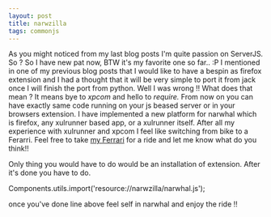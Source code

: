 ```yaml
---
layout: post
title: narwzilla
tags: commonjs
---
```


As you might noticed from my last blog posts I'm quite passion on ServerJS. 
So ? So I have new pat now, BTW it's my favorite one so far.. :P I mentioned 
in one of my previous blog posts that I would like to have a bespin as 
firefox extension and I had a thought that it will be very simple to port it 
from jack once I will finish the port from python. Well I was wrong !! 
What does that mean ? It means bye to *xpcom* and hello to *require.* From 
now on you can have exactly same code running on your js beased server or in 
your browsers extension. I have implemented a new platform for narwhal which 
is firefox, any xulrunner based app, or a xulrunner itself. After all my 
experience with xulrunner and xpcom I feel like switching from bike to a 
Ferarri. Feel free to take 
[my Ferrari][narwhal-xulrunner] for a ride and let me know what do you think!!

Only thing you would have to do would be an installation of extension. After 
it's done you have to do. 

<script src="http://gist.github.com/369718.js"> </script>
<noscript>
Components.utils.import('resource://narwzilla/narwhal.js');
</noscript>

once you've done line above feel self in narwhal and enjoy the ride !!

[narwhal-xulrunner]: http://github.com/Gozala/narwhal/downloads "XULRunner engine for Narwhal"